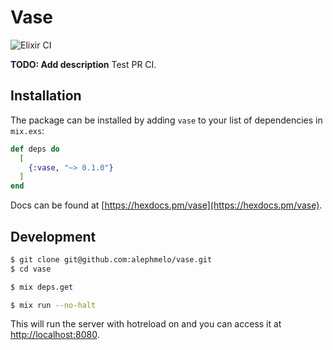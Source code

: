 # Vase

![Elixir CI](https://github.com/alephmelo/vase/workflows/Elixir%20CI/badge.svg)

**TODO: Add description**
Test PR CI.

## Installation

The package can be installed by adding `vase` to your list of dependencies in `mix.exs`:

```elixir
def deps do
  [
    {:vase, "~> 0.1.0"}
  ]
end
```
Docs can be found at [https://hexdocs.pm/vase](https://hexdocs.pm/vase).

## Development
```bash
$ git clone git@github.com:alephmelo/vase.git
$ cd vase
```

```bash
$ mix deps.get
```

```bash
$ mix run --no-halt
```
This will run the server with hotreload on and you can access it at [http://localhost:8080](http://localhost:8080).
